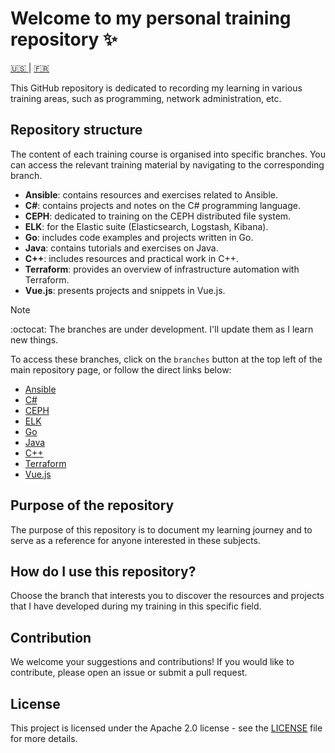 # Welcome to my personal training repository ✨

[ :us: ](README.md) | [ :fr: ](README.fr.md) 


This GitHub repository is dedicated to recording my learning in various training areas, such as programming, network administration, etc.

## Repository structure

The content of each training course is organised into specific branches. You can access the relevant training material by navigating to the corresponding branch.

- **Ansible**: contains resources and exercises related to Ansible.
- **C#**: contains projects and notes on the C# programming language.
- **CEPH**: dedicated to training on the CEPH distributed file system.
- **ELK**: for the Elastic suite (Elasticsearch, Logstash, Kibana).
- **Go**: includes code examples and projects written in Go.
- **Java**: contains tutorials and exercises on Java.
- **C++**: includes resources and practical work in C++.
- **Terraform**: provides an overview of infrastructure automation with Terraform.
- **Vue.js**: presents projects and snippets in Vue.js.

> [!NOTE]
> :octocat: The branches are under development. I'll update them as I learn new things.

To access these branches, click on the `branches` button at the top left of the main repository page, or follow the direct links below:

- [Ansible](https://github.com/Foufou-exe/personal-training/tree/Ansible)
- [C#](https://github.com/Foufou-exe/personal-training/tree/C#)
- [CEPH](https://github.com/Foufou-exe/personal-training/tree/CEPH)
- [ELK](https://github.com/Foufou-exe/personal-training/tree/ELK)
- [Go](https://github.com/Foufou-exe/personal-training/tree/Go)
- [Java](https://github.com/Foufou-exe/personal-training/tree/Java)
- [C++](https://github.com/Foufou-exe/personal-training/tree/C++)
- [Terraform](https://github.com/Foufou-exe/personal-training/tree/terraform)
- [Vue.js](https://github.com/Foufou-exe/personal-training/tree/vuejs3)

## Purpose of the repository

The purpose of this repository is to document my learning journey and to serve as a reference for anyone interested in these subjects.

## How do I use this repository?

Choose the branch that interests you to discover the resources and projects that I have developed during my training in this specific field.

## Contribution

We welcome your suggestions and contributions! If you would like to contribute, please open an issue or submit a pull request.

## License

This project is licensed under the Apache 2.0 license - see the [LICENSE](LICENSE) file for more details.
